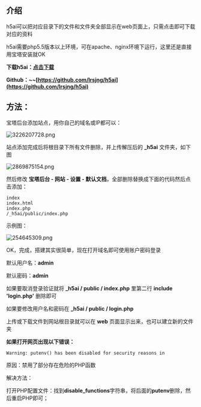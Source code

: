 ## 介绍

h5ai可以把对应目录下的文件和文件夹全部显示在web页面上，只需点击即可下载对应的资料

h5ai需要php5.5版本以上环境，可在apache、nginx环境下运行，这里还是直接用宝塔安装就OK

**下载h5ai：[点击下载](https://release.larsjung.de/h5ai/h5ai-0.30.0.zip)**

**Github：~​~​[https://github.com/lrsjng/h5ai](https://github.com/lrsjng/h5ai)**

## 方法：

宝塔后台添加站点，用你自己的域名或IP都可以：

![3226207728.png](https://tupian.clotliu.com/7296252f83fbcfcacb8c88386f6b5567.png)

站点添加完成后将根目录下所有文件删除，并上传解压后的 **_h5ai** 文件夹，如下图

![2869875154.png](https://tupian.clotliu.com/4941743664772b2d48ae6a80ce628967.png)

然后修改 **宝塔后台 - 网站 - 设置 - 默认文档**，全部删除替换成下面的代码然后点击添加：

```
index
index.html
index.php
/_h5ai/public/index.php
```

示例图：

![254645309.png](https://tupian.clotliu.com/ee3ffe00ab011f211be3fb4079069c8e.png)

OK，完成，搭建其实很简单，现在打开域名即可使用账户密码登录

默认用户名：**admin**

默认密码：**admin**

如果要取消登录验证就将 **_h5ai / public / index.php** 里第二行 **include 'login.php'** 删除即可

如果要修改用户名和密码在 **_h5ai / public / login.php**

上传或下载文件到网站根目录就可以在 **web** 页面显示出来，也可以建立新的文件夹

**如果打开网页出现以下错误：**

```
Warning: putenv() has been disabled for security reasons in
```

原因：禁用了部分存在危险的PHP函数

解决方法：

打开PHP配置文件：找到**disable_functions**字符串，将后面的**putenv**删除，然后重启PHP即可；
